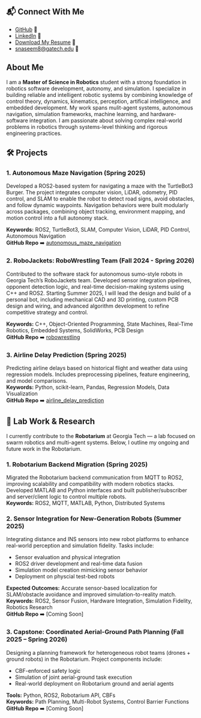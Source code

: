 ## 📬 Connect With Me

- [GitHub](https://github.com/snaseem8) 🐙
- [LinkedIn](https://www.linkedin.com/in/snaseem7/) 💼
- [Download My Resume]() 📄
- [snaseem8@gatech.edu](mailto:snaseem8@gatech.edu) 📧



## About Me

I am a **Master of Science in Robotics** student with a strong foundation in robotics software development, autonomy, and simulation. I specialize in building reliable and intelligent robotic systems by combining knowledge of control theory, dynamics, kinematics, perception, artifical intelligence, and embedded development. My work spans mulit-agent systems, autonomous navigation, simulation frameworks, machine learning, and hardware-software integration. I am passionate about solving complex real-world problems in robotics through systems-level thinking and rigorous engineering practices.

  
  
## 🛠️ Projects

### 1. Autonomous Maze Navigation (Spring 2025)  
Developed a ROS2-based system for navigating a maze with the TurtleBot3 Burger. The project integrates computer vision, LiDAR, odometry, PID control, and SLAM to enable the robot to detect road signs, avoid obstacles, and follow dynamic waypoints. Navigation behaviors were built modularly across packages, combining object tracking, environment mapping, and motion control into a full autonomy stack.

**Keywords:** ROS2, TurtleBot3, SLAM, Computer Vision, LiDAR, PID Control, Autonomous Navigation  
**GitHub Repo** ➡️ [autonomous_maze_navigation](https://github.com/snaseem8/autonomous_maze_navigation.git)

### 2. RoboJackets: RoboWrestling Team (Fall 2024 - Spring 2026)  
Contributed to the software stack for autonomous sumo-style robots in Georgia Tech’s RoboJackets team. Developed sensor integration pipelines, opponent detection logic, and real-time decision-making systems using C++ and ROS2. Starting Summer 2025, I will lead the design and build of a personal bot, including mechanical CAD and 3D printing, custom PCB design and wiring, and advanced algorithm development to refine competitive strategy and control.

**Keywords:** C++, Object-Oriented Programming, State Machines, Real-Time Robotics, Embedded Systems, SolidWorks, PCB Design  
**GitHub Repo** ➡️ [robowrestling](https://github.com/snaseem8/robowrestling.git)

### 3. Airline Delay Prediction (Spring 2025)  
Predicting airline delays based on historical flight and weather data using regression models. Includes preprocessing pipelines, feature engineering, and model comparisons.  
**Keywords:** Python, scikit-learn, Pandas, Regression Models, Data Visualization  
**GitHub Repo** ➡️ [airline_delay_prediction](https://github.com/snaseem8/airline_delay_prediction.git)


    
## 🧪 Lab Work & Research

I currently contribute to the **Robotarium** at Georgia Tech — a lab focused on swarm robotics and multi-agent systems. Below, I outline my ongoing and future work in the Robotarium.

### 1. Robotarium Backend Migration (Spring 2025)  
Migrated the Robotarium backend communication from MQTT to ROS2, improving scalability and compatibility with modern robotics stacks. Developed MATLAB and Python interfaces and built publisher/subscriber and server/client logic to control multiple robots.  
**Keywords:** ROS2, MQTT, MATLAB, Python, Distributed Systems  

### 2. Sensor Integration for New-Generation Robots (Summer 2025)  
Integrating distance and INS sensors into new robot platforms to enhance real-world perception and simulation fidelity. Tasks include:
- Sensor evaluation and physical integration  
- ROS2 driver development and real-time data fusion  
- Simulation model creation mimicking sensor behavior
- Deployment on physcial test-bed robots

**Expected Outcomes:** Accurate sensor-based localization for SLAM/obstacle avoidance and improved simulation-to-reality match.  
**Keywords:** ROS2, Sensor Fusion, Hardware Integration, Simulation Fidelity, Robotics Research  
**GitHub Repo** ➡️ [Coming Soon]

### 3. Capstone: Coordinated Aerial-Ground Path Planning (Fall 2025 – Spring 2026) 
Designing a planning framework for heterogeneous robot teams (drones + ground robots) in the Robotarium. Project components include:
- CBF-enforced safety logic  
- Simulation of joint aerial-ground task execution  
- Real-world deployment on Robotarium ground and aerial agents  

**Tools:** Python, ROS2, Robotarium API, CBFs  
**Keywords:** Path Planning, Multi-Robot Systems, Control Barrier Functions  
**GitHub Repo** ➡️ [Coming Soon]
